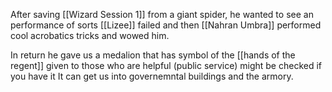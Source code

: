 After saving [[Wizard Session 1]] from a giant spider, he wanted to see an performance of sorts [[Lizee]] failed and then [[Nahran Umbra]] performed cool acrobatics tricks and wowed him.

In return he gave us a medalion that has symbol of the [[hands of the regent]] given to those who are helpful (public service) might be checked if you have it
It can get us into governemntal buildings and the armory.